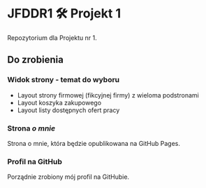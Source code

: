 # JFDDR1 :hammer_and_wrench: Projekt 1

Repozytorium dla Projektu nr 1.

## Do zrobienia
### Widok strony - temat do wyboru
- Layout strony firmowej (fikcyjnej firmy) z wieloma podstronami
- Layout koszyka zakupowego
- Layout listy dostępnych ofert pracy

### Strona _o mnie_
Strona o mnie, która będzie opublikowana na GitHub Pages.

### Profil na GitHub
Porządnie zrobiony mój profil na GitHubie.
